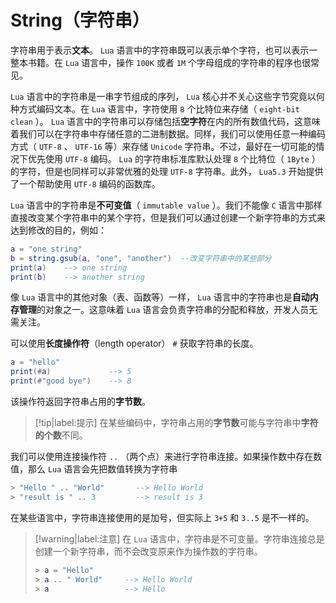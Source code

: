 # String（字符串）

字符串用于表示**文本**。 `Lua` 语言中的字符串既可以表示单个字符，也可以表示一整本书籍。在 `Lua` 语言中，操作 `100K` 或者 `1M` 个字母组成的字符串的程序也很常见。

`Lua` 语言中的字符串是一串字节组成的序列， `Lua` 核心并不关心这些字节究竟以何种方式编码文本。在 `Lua` 语言中，字符使用 `8` 个比特位来存储（ `eight-bit clean` ）。 `Lua` 语言中的字符串可以存储包括**空字符**在内的所有数值代码，这意味着我们可以在字符串中存储任意的二进制数据。同样，我们可以使用任意一种编码方式（ `UTF-8` 、 `UTF-16` 等）来存储 `Unicode` 字符串。不过，最好在一切可能的情况下优先使用 `UTF-8` 编码。 `Lua` 的字符串标准库默认处理 `8` 个比特位（ `1Byte` ）的字符，但是也同样可以非常优雅的处理 `UTF-8` 字符串。此外， `Lua5.3` 开始提供了一个帮助使用 `UTF-8` 编码的函数库。

`Lua` 语言中的字符串是**不可变值**（ `immutable value` ）。我们不能像 `C` 语言中那样直接改变某个字符串中的某个字符，但是我们可以通过创建一个新字符串的方式来达到修改的目的，例如：

```lua
a = "one string"
b = string.gsub(a, "one", "another")  --改变字符串中的某些部分
print(a)    --> one string
print(b)    --> another string
```

像 `Lua` 语言中的其他对象（表、函数等）一样， `Lua` 语言中的字符串也是**自动内存管理**的对象之一。这意味着 `Lua` 语言会负责字符串的分配和释放，开发人员无需关注。

可以使用**长度操作符**（length operator） `#` 获取字符串的长度。

```lua
a = "hello"
print(#a)             --> 5
print(#"good bye")    --> 8
```

该操作符返回字符串占用的**字节数**。

> [!tip|label:提示]
> 在某些编码中，字符串占用的**字节数**可能与字符串中**字符的个数**不同。


我们可以使用连接操作符 `..` （两个点）来进行字符串连接。如果操作数中存在数值，那么 `Lua` 语言会先把数值转换为字符串

```lua
> "Hello " .. "World"       --> Hello World
> "result is " .. 3         --> result is 3
```

在某些语言中，字符串连接使用的是加号，但实际上 `3+5` 和 `3..5` 是不一样的。

> [!warning|label:注意]
>  在 `Lua` 语言中，字符串是不可变量。字符串连接总是创建一个新字符串，而不会改变原来作为操作数的字符串。
>
>  ```lua
>  > a = "Hello"
>  > a .. " World"     --> Hello World
>  > a                 --> Hello
>  ```
